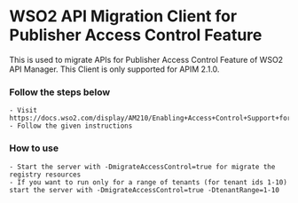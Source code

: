 # WSO2 API Migration Client for Publisher Access Control Feature
This is used to migrate APIs for Publisher Access Control Feature of WSO2 API Manager.
This Client is only supported for APIM 2.1.0.

### Follow the steps below
    - Visit https://docs.wso2.com/display/AM210/Enabling+Access+Control+Support+for+API+Publisher
    - Follow the given instructions

### How to use
    - Start the server with -DmigrateAccessControl=true for migrate the registry resources
    - If you want to run only for a range of tenants (for tenant ids 1-10) start the server with -DmigrateAccessControl=true -DtenantRange=1-10
